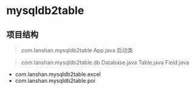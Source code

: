 # mysqldb2table
## 项目结构
> com.lanshan.mysqldb2table
> App.java 启动类
 
> com.lanshan.mysqldb2table.db
    Database.java
    Table.java
    Field.java

+ com.lanshan.mysqldb2table.excel
+ com.lanshan.mysqldb2table.poi
